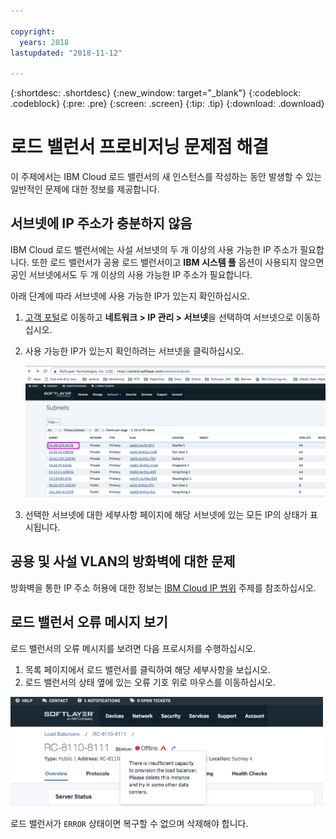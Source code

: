 ```yaml
---

copyright:
  years: 2018
lastupdated: "2018-11-12"

---
```


{:shortdesc: .shortdesc}
{:new_window: target="_blank"}
{:codeblock: .codeblock}
{:pre: .pre}
{:screen: .screen}
{:tip: .tip}
{:download: .download}

# 로드 밸런서 프로비저닝 문제점 해결
이 주제에서는 IBM Cloud 로드 밸런서의 새 인스턴스를 작성하는 동안 발생할 수 있는 일반적인 문제에 대한 정보를 제공합니다.

## 서브넷에 IP 주소가 충분하지 않음
IBM Cloud 로드 밸런서에는 사설 서브넷의 두 개 이상의 사용 가능한 IP 주소가 필요합니다. 또한 로드 밸런서가 공용 로드 밸런서이고 **IBM 시스템 풀** 옵션이 사용되지 않으면 공인 서브넷에서도 두 개 이상의 사용 가능한 IP 주소가 필요합니다. 

아래 단계에 따라 서브넷에 사용 가능한 IP가 있는지 확인하십시오.

1. [고객 포털](https://control.softlayer.com)로 이동하고 **네트워크 > IP 관리 > 서브넷**을 선택하여 서브넷으로 이동하십시오.

2. 사용 가능한 IP가 있는지 확인하려는 서브넷을 클릭하십시오.

	<img src="images/subnet_list.png" alt="그림" style="width: 600px;"/>
		
3. 선택한 서브넷에 대한 세부사항 페이지에 해당 서브넷에 있는 모든 IP의 상태가 표시됩니다.

## 공용 및 사설 VLAN의 방화벽에 대한 문제
방화벽을 통한 IP 주소 허용에 대한 정보는 [IBM Cloud IP 범위](/docs/infrastructure/hardware-firewall-dedicated/ips.html#ibm-cloud-ip-ranges) 주제를 참조하십시오.
 
## 로드 밸런서 오류 메시지 보기
로드 밸런서의 오류 메시지를 보려면 다음 프로시저를 수행하십시오.

1. 목록 페이지에서 로드 밸런서를 클릭하여 해당 세부사항을 보십시오. 
2. 로드 밸런서의 상태 옆에 있는 오류 기호 위로 마우스를 이동하십시오.

<img src="images/lbaas_error_message.png" alt="그림" style="width: 500px;"/>

로드 밸런서가 `ERROR` 상태이면 복구할 수 없으며 삭제해야 합니다.
